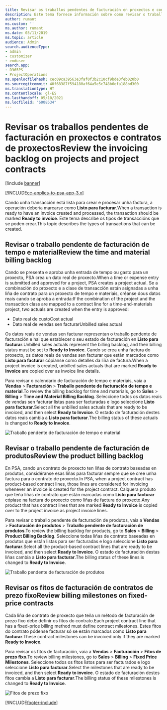 ```yaml
---
title: Revisar os traballos pendentes de facturación en proxectos e contratos de proxectos
description: Este tema fornece información sobre como revisar o traballo pendente de facturación de tempo, gasto e produtos e como marcalos como listos para a facturación.
author: rumant
ms.custom: ''
ms.author: rumant
ms.date: 03/11/2019
ms.topic: article
audience: Admin
search.audienceType:
- admin
- customizer
- enduser
search.app:
- D365PS
- ProjectOperations
ms.openlocfilehash: cec09ca39563e3faf0f3b2c10cf9bde3feb020b0
ms.sourcegitcommit: 40f68387f594180af64a5e5c748b6efa188bd300
ms.translationtype: HT
ms.contentlocale: gl-ES
ms.lasthandoff: 05/10/2021
ms.locfileid: "6008534"
---
```

# <a name="review-the-invoicing-backlog-on-projects-and-project-contracts"></a><span data-ttu-id="ba355-103">Revisar os traballos pendentes de facturación en proxectos e contratos de proxectos</span><span class="sxs-lookup"><span data-stu-id="ba355-103">Review the invoicing backlog on projects and project contracts</span></span>

[!include [banner](../includes/psa-now-project-operations.md)]

[!INCLUDE[cc-applies-to-psa-app-3.x](../includes/cc-applies-to-psa-app-3x.md)]

<span data-ttu-id="ba355-104">Cando unha transacción está lista para crear e procesar unha factura, a operación debería marcarse como **Listo para facturar**.</span><span class="sxs-lookup"><span data-stu-id="ba355-104">When a transaction is ready to have an invoice created and processed, the transaction should be marked **Ready to invoice**.</span></span> <span data-ttu-id="ba355-105">Este tema describe os tipos de transaccións que se poden crear.</span><span class="sxs-lookup"><span data-stu-id="ba355-105">This topic describes the types of transactions that can be created.</span></span>

## <a name="review-the-time-and-material-billing-backlog"></a><span data-ttu-id="ba355-106">Revisar o traballo pendente de facturación de tempo e material</span><span class="sxs-lookup"><span data-stu-id="ba355-106">Review the time and material billing backlog</span></span>

<span data-ttu-id="ba355-107">Cando se presenta e aproba unha entrada de tempo ou gasto para un proxecto, PSA crea un dato real de proxecto.</span><span class="sxs-lookup"><span data-stu-id="ba355-107">When a time or expense entry is submitted and approved for a project, PSA creates a project actual.</span></span> <span data-ttu-id="ba355-108">Se a combinación do proxecto e a clase de transacción están asignadas a unha liña de contrato para un proxecto de tempo e materiais, créanse dous datos reais cando se aproba a entrada:</span><span class="sxs-lookup"><span data-stu-id="ba355-108">If the combination of the project and the transaction class are mapped to a contract line for a time-and-materials project, two actuals are created when the entry is approved:</span></span>

- <span data-ttu-id="ba355-109">Dato real de custo</span><span class="sxs-lookup"><span data-stu-id="ba355-109">Cost actual</span></span> 
- <span data-ttu-id="ba355-110">Dato real de vendas sen facturar</span><span class="sxs-lookup"><span data-stu-id="ba355-110">Unbilled sales actual</span></span>

<span data-ttu-id="ba355-111">Os datos reais de vendas sen facturar representan o traballo pendente de facturación e hai que establecer o seu estado de facturación en **Listo para facturar**.</span><span class="sxs-lookup"><span data-stu-id="ba355-111">Unbilled sales actuals represent the billing backlog, and their billing status must be set to **Ready to Invoice**.</span></span> <span data-ttu-id="ba355-112">Cando se crea unha factura do proxecto, os datos reais de vendas sen facturar que están marcados como **Listo para facturar** cópianse como detalles da liña de factura.</span><span class="sxs-lookup"><span data-stu-id="ba355-112">When a project invoice is created, unbilled sales actuals that are marked **Ready to Invoice** are copied over as invoice line details.</span></span>

<span data-ttu-id="ba355-113">Para revisar o calendario de facturación de tempo e materiais, vaia a **Vendas** \> **Facturación** \> **Traballo pendente de facturación de tempo e material**.</span><span class="sxs-lookup"><span data-stu-id="ba355-113">To review the billing backlog for time and materials, go to **Sales** \> **Billing** \> **Time and Material Billing Backlog**.</span></span> <span data-ttu-id="ba355-114">Seleccione todos os datos reais de vendas sen facturar listas para ser facturadas e logo seleccione **Listo para facturar**.</span><span class="sxs-lookup"><span data-stu-id="ba355-114">Select all the unbilled sales actuals that are ready to be invoiced, and then select **Ready to Invoice**.</span></span> <span data-ttu-id="ba355-115">O estado de facturación destes datos reais cambia a **Listo para facturar**.</span><span class="sxs-lookup"><span data-stu-id="ba355-115">The billing status of these actuals is changed to **Ready to Invoice**.</span></span>

![Traballo pendente de facturación de tempo e material](media/TMBacklog.png)

## <a name="review-the-product-billing-backlog"></a><span data-ttu-id="ba355-117">Revisar o traballo pendente de facturación de produtos</span><span class="sxs-lookup"><span data-stu-id="ba355-117">Review the product billing backlog</span></span>

<span data-ttu-id="ba355-118">En PSA, cando un contrato de proxecto ten liñas de contrato baseadas en produtos, considéranse esas liñas para facturar sempre que se cree unha factura para o contrato de proxecto.</span><span class="sxs-lookup"><span data-stu-id="ba355-118">In PSA, when a project contract has product-based contract lines, those lines are considered for invoicing whenever an invoice is created for the project contract.</span></span> <span data-ttu-id="ba355-119">Calquera produto que teña liñas de contrato que están marcadas como **Listo para facturar** cópiase na factura do proxecto como liñas de factura do proxecto.</span><span class="sxs-lookup"><span data-stu-id="ba355-119">Any product that has contract lines that are marked **Ready to Invoice** is copied over to the project invoice as project invoice lines.</span></span>

<span data-ttu-id="ba355-120">Para revisar o traballo pendente de facturación de produtos, vaia a **Vendas** \> **Facturación de produtos** \> **Traballo pendente de facturación de produtos**.</span><span class="sxs-lookup"><span data-stu-id="ba355-120">To review the billing backlog for products, go to **Sales** \> **Billing** \> **Product Billing Backlog**.</span></span> <span data-ttu-id="ba355-121">Seleccione todas liñas de contrato baseadas en produtos que están listas para ser facturadas e logo seleccione **Listo para facturar**.</span><span class="sxs-lookup"><span data-stu-id="ba355-121">Select all the product-based contract lines that are ready to be invoiced, and then select **Ready to Invoice**.</span></span> <span data-ttu-id="ba355-122">O estado de facturación destas liñas cambia a **Listo para facturar**.</span><span class="sxs-lookup"><span data-stu-id="ba355-122">The billing status of these lines is changed to **Ready to Invoice**.</span></span>

![Traballo pendente de facturación de produtos](media/ProductBacklog.png)

## <a name="review-billing-milestones-on-fixed-price-contracts"></a><span data-ttu-id="ba355-124">Revisar os fitos de facturación de contratos de prezo fixo</span><span class="sxs-lookup"><span data-stu-id="ba355-124">Review billing milestones on fixed-price contracts</span></span>

<span data-ttu-id="ba355-125">Cada liña de contrato de proxecto que teña un método de facturación de prezo fixo debe definir os fitos do contrato.</span><span class="sxs-lookup"><span data-stu-id="ba355-125">Each project contract line that has a fixed-price billing method must define contract milestones.</span></span> <span data-ttu-id="ba355-126">Estes fitos do contrato pódense facturar só se están marcados como **Listo para facturar**.</span><span class="sxs-lookup"><span data-stu-id="ba355-126">These contract milestones can be invoiced only if they are marked **Ready to Invoice**.</span></span> 

<span data-ttu-id="ba355-127">Para revisar os fitos de facturación, vaia a **Vendas** \> **Facturación** \> **Fitos de prezo fixo**.</span><span class="sxs-lookup"><span data-stu-id="ba355-127">To review billing milestones, go to **Sales** \> **Billing** \> **Fixed Price Milestones**.</span></span> <span data-ttu-id="ba355-128">Seleccione todos os fitos listos para ser facturados e logo seleccione **Listo para facturar**.</span><span class="sxs-lookup"><span data-stu-id="ba355-128">Select the milestones that are ready to be invoiced, and then select **Ready to invoice**.</span></span> <span data-ttu-id="ba355-129">O estado de facturación destes fitos cambia a **Listo para facturar**.</span><span class="sxs-lookup"><span data-stu-id="ba355-129">The billing status of these milestones is changed to **Ready to Invoice**.</span></span>

![Fitos de prezo fixo](media/FPBacklog.png)


[!INCLUDE[footer-include](../includes/footer-banner.md)]